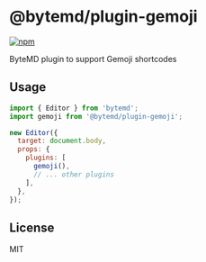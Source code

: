 # @bytemd/plugin-gemoji

[![npm](https://img.shields.io/npm/v/@bytemd/plugin-gemoji.svg)](https://npm.im/@bytemd/plugin-gemoji)

ByteMD plugin to support Gemoji shortcodes

## Usage

```js
import { Editor } from 'bytemd';
import gemoji from '@bytemd/plugin-gemoji';

new Editor({
  target: document.body,
  props: {
    plugins: [
      gemoji(),
      // ... other plugins
    ],
  },
});
```

## License

MIT
